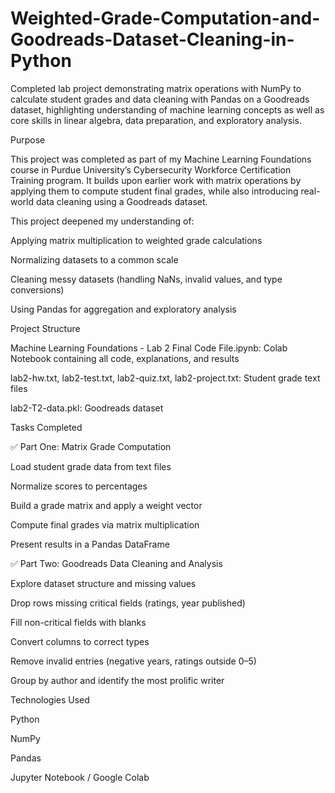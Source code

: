 # Weighted-Grade-Computation-and-Goodreads-Dataset-Cleaning-in-Python
Completed lab project demonstrating matrix operations with NumPy to calculate student grades and data cleaning with Pandas on a Goodreads dataset, highlighting understanding of machine learning concepts as well as core skills in linear algebra, data preparation, and exploratory analysis.

Purpose

This project was completed as part of my Machine Learning Foundations course in Purdue University’s Cybersecurity Workforce Certification Training program. It builds upon earlier work with matrix operations by applying them to compute student final grades, while also introducing real-world data cleaning using a Goodreads dataset.

This project deepened my understanding of:

Applying matrix multiplication to weighted grade calculations

Normalizing datasets to a common scale

Cleaning messy datasets (handling NaNs, invalid values, and type conversions)

Using Pandas for aggregation and exploratory analysis

Project Structure

Machine Learning Foundations - Lab 2 Final Code File.ipynb: Colab Notebook containing all code, explanations, and results

lab2-hw.txt, lab2-test.txt, lab2-quiz.txt, lab2-project.txt: Student grade text files

lab2-T2-data.pkl: Goodreads dataset

Tasks Completed

✅ Part One: Matrix Grade Computation

Load student grade data from text files

Normalize scores to percentages

Build a grade matrix and apply a weight vector

Compute final grades via matrix multiplication

Present results in a Pandas DataFrame

✅ Part Two: Goodreads Data Cleaning and Analysis

Explore dataset structure and missing values

Drop rows missing critical fields (ratings, year published)

Fill non-critical fields with blanks

Convert columns to correct types

Remove invalid entries (negative years, ratings outside 0–5)

Group by author and identify the most prolific writer

Technologies Used

Python

NumPy

Pandas

Jupyter Notebook / Google Colab
